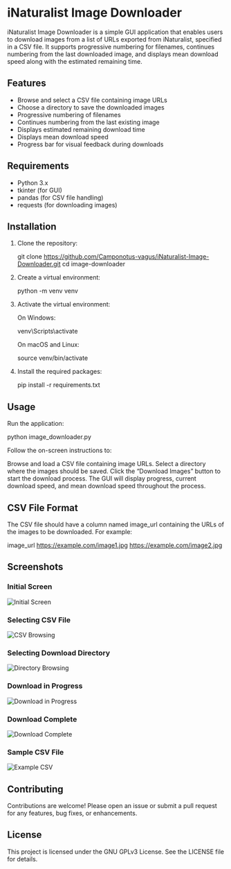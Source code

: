 # iNaturalist Image Downloader

iNaturalist Image Downloader is a simple GUI application that enables users to download images from a list of URLs exported from iNaturalist, specified in a CSV file. It supports progressive numbering for filenames, continues numbering from the last downloaded image, and displays mean download speed along with the estimated remaining time.

## Features

- Browse and select a CSV file containing image URLs
- Choose a directory to save the downloaded images
- Progressive numbering of filenames
- Continues numbering from the last existing image
- Displays estimated remaining download time
- Displays mean download speed
- Progress bar for visual feedback during downloads

## Requirements

- Python 3.x
- tkinter (for GUI)
- pandas (for CSV file handling)
- requests (for downloading images)

## Installation

1. Clone the repository:

   git clone https://github.com/Camponotus-vagus/iNaturalist-Image-Downloader.git
   cd image-downloader

2. Create a virtual environment:

    python -m venv venv

3. Activate the virtual environment:

    On Windows:

    venv\Scripts\activate

    On macOS and Linux:

    source venv/bin/activate

4. Install the required packages:

    pip install -r requirements.txt

## Usage

Run the application:

python image_downloader.py

Follow the on-screen instructions to:

Browse and load a CSV file containing image URLs.
Select a directory where the images should be saved.
Click the “Download Images” button to start the download process.
The GUI will display progress, current download speed, and mean download speed throughout the process.

## CSV File Format

The CSV file should have a column named image_url containing the URLs of the images to be downloaded. For example:

image_url
https://example.com/image1.jpg
https://example.com/image2.jpg

## Screenshots

### Initial Screen
![Initial Screen](path_to_screenshot/initial_screen.png)

### Selecting CSV File
![CSV Browsing](path_to_screenshot/csv_browsing.png)

### Selecting Download Directory
![Directory Browsing](path_to_screenshot/directory_browsing.png)

### Download in Progress
![Download in Progress](path_to_screenshot/download_in_progress.png)

### Download Complete
![Download Complete](path_to_screenshot/download_complete.png)

### Sample CSV File
![Example CSV](path_to_screenshot/example_csv.png)

## Contributing

Contributions are welcome! Please open an issue or submit a pull request for any features, bug fixes, or enhancements.

## License

This project is licensed under the GNU GPLv3 License. See the LICENSE file for details.
